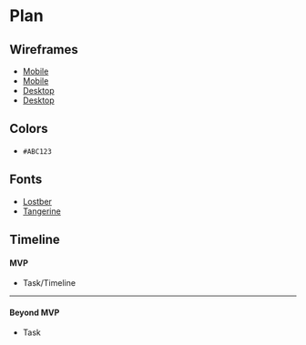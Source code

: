 # Plan

## Wireframes
* [Mobile](mobile1.png)
* [Mobile](moblie2.png)
* [Desktop](desktop1.png)
* [Desktop](desktop2.png)


## Colors
* `#ABC123`

## Fonts
* [Lostber](https://fonts.google.com/selection/embed)
* [Tangerine](https://fonts.google.com/specimen/Tangerine)

## Timeline

#### MVP

* Task/Timeline

---

#### Beyond MVP

* Task

